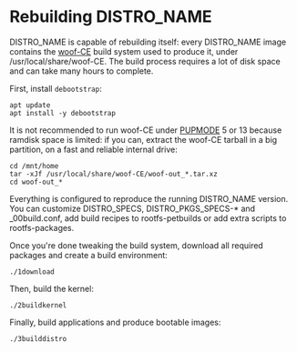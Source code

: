 # Rebuilding DISTRO_NAME

DISTRO_NAME is capable of rebuilding itself: every DISTRO_NAME image contains the [woof-CE](woof-CE.md) build system used to produce it, under /usr/local/share/woof-CE. The build process requires a lot of disk space and can take many hours to complete.

First, install `debootstrap`:

```
apt update
apt install -y debootstrap
```

It is not recommended to run woof-CE under [PUPMODE](pupmode.md) 5 or 13 because ramdisk space is limited: if you can, extract the woof-CE tarball in a big partition, on a fast and reliable internal drive:

```
cd /mnt/home
tar -xJf /usr/local/share/woof-CE/woof-out_*.tar.xz
cd woof-out_*
```

Everything is configured to reproduce the running DISTRO_NAME version. You can customize DISTRO_SPECS, DISTRO_PKGS_SPECS-* and _00build.conf, add build recipes to rootfs-petbuilds or add extra scripts to rootfs-packages.

Once you're done tweaking the build system, download all required packages and create a build environment:

```
./1download
```

Then, build the kernel:

```
./2buildkernel
```

Finally, build applications and produce bootable images:

```
./3builddistro
```
